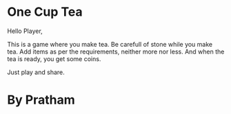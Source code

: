 # One Cup Tea

Hello Player,

This is a game where you make tea. Be carefull of stone while you make tea. Add items as per the requirements, neither more nor less. And when the tea is ready, you get some coins.

Just play and share.

# By Pratham
